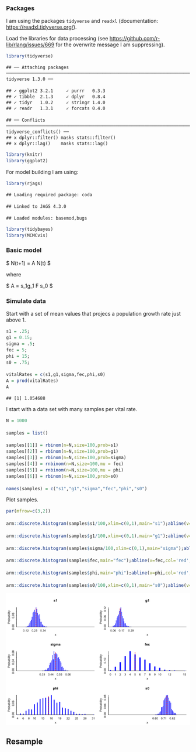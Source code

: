 
### Packages

I am using the packages `tidyverse` and `readxl` (documentation:
<https://readxl.tidyverse.org/>).

Load the libraries for data processing (see
<https://github.com/r-lib/rlang/issues/669> for the overwrite message I
am suppressing).

``` r
library(tidyverse)
```

    ## ── Attaching packages ──────────────────────────────────────────────────────────────────────────────────────────────────────────── tidyverse 1.3.0 ──

    ## ✓ ggplot2 3.2.1     ✓ purrr   0.3.3
    ## ✓ tibble  2.1.3     ✓ dplyr   0.8.4
    ## ✓ tidyr   1.0.2     ✓ stringr 1.4.0
    ## ✓ readr   1.3.1     ✓ forcats 0.4.0

    ## ── Conflicts ─────────────────────────────────────────────────────────────────────────────────────────────────────────────── tidyverse_conflicts() ──
    ## x dplyr::filter() masks stats::filter()
    ## x dplyr::lag()    masks stats::lag()

``` r
library(knitr)
library(ggplot2)
```

For model building I am using:

``` r
library(rjags)
```

    ## Loading required package: coda

    ## Linked to JAGS 4.3.0

    ## Loaded modules: basemod,bugs

``` r
library(tidybayes)
library(MCMCvis)
```

### Basic model

$ N(t+1) = A N(t) $

where

$ A = s\_1g\_1 F s\_0 $

### Simulate data

Start with a set of mean values that projecs a population growth rate
just above 1.

``` r
s1 = .25;
g1 = 0.15;
sigma = .5;
fec = 5;
phi = 15;
s0 = .75;

vitalRates = c(s1,g1,sigma,fec,phi,s0)
A = prod(vitalRates)
A
```

    ## [1] 1.054688

I start with a data set with many samples per vital rate.

``` r
N = 1000

samples = list()

samples[[1]] = rbinom(n=N,size=100,prob=s1)
samples[[2]] = rbinom(n=N,size=100,prob=g1)
samples[[3]] = rbinom(n=N,size=100,prob=sigma)
samples[[4]] = rnbinom(n=N,size=100,mu = fec)
samples[[5]] = rnbinom(n=N,size=100,mu = phi)
samples[[6]] = rbinom(n=N,size=100,prob=s0)

names(samples) = c("s1","g1","sigma","fec","phi","s0")
```

Plot samples.

``` r
par(mfrow=c(3,2))

arm::discrete.histogram(samples$s1/100,xlim=c(0,1),main="s1");abline(v=s1,col='red',lwd=2,lty='dotted')

arm::discrete.histogram(samples$g1/100,xlim=c(0,1),main="g1");abline(v=g1,col='red',lwd=2,lty='dotted')

arm::discrete.histogram(samples$sigma/100,xlim=c(0,1),main="sigma");abline(v=sigma,col='red',lwd=2,lty='dotted')

arm::discrete.histogram(samples$fec,main="fec");abline(v=fec,col='red',lwd=2,lty='dotted')

arm::discrete.histogram(samples$phi,main="phi");abline(v=phi,col='red',lwd=2,lty='dotted')

arm::discrete.histogram(samples$s0/100,xlim=c(0,1),main="s0");abline(v=s0,col='red',lwd=2,lty='dotted')
```

![](simulation_files/figure-gfm/unnamed-chunk-4-1.png)<!-- -->

## Resample
